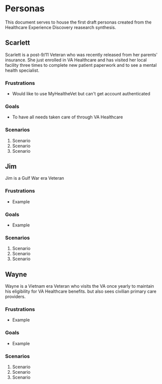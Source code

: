 # Personas<br>
This document serves to house the first draft personas created from the Healthcare Experience Discovery reasearch synthesis.

## Scarlett<br>
Scarlett is a post-9/11 Veteran who was recently released from her parents' insurance. She just enrolled in VA Healthcare and has visited her local facility three times to complete new patient paperwork and to see a mental health specialist.

### Frustrations<br>
- Would like to use MyHealtheVet but can't get account authenticated

### Goals<br>
- To have all needs taken care of through VA Healthcare

### Scenarios<br>
1. Scenario
2. Scenario
3. Scenario

## Jim<br>
Jim is a Gulf War era Veteran  

### Frustrations<br>
- Example

### Goals<br>
- Example

### Scenarios<br>
1. Scenario
2. Scenario
3. Scenario

## Wayne<br>
Wayne is a Vietnam era Veteran who visits the VA once yearly to maintain his eligibility for VA Healthcare benefits. but also sees civilian primary care providers. 

### Frustrations<br>
- Example

### Goals<br>
- Example

### Scenarios<br>
1. Scenario
2. Scenario
3. Scenario
